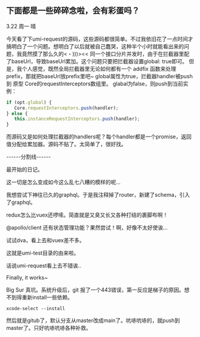 
下面都是一些碎碎念啦，会有彩蛋吗？
------------------------------------------------------------------------------

3.22 周一 晴

今天看了下umi-request的源码，这些源码都很简单。不过我依旧花了一点时间才搞明白了一个问题。想明白了以后就被自己蠢哭，这种半个小时就能看出来的问题，我竟然摸了那么久的<・)))><<
同一个接口分片并发时，由于在拦截器里配了baseUrl，导致baseUrl累加。这个问题只要把拦截器设置global: true即可。
但是，我个人感觉，既然全局拦截器里无论如何都有一个 addfix 函数来处理prefix，那就把baseUrl放prefix里吧~
global属性为true，拦截器handler被push到 原型 Core的requestInterceptors数组里。
glabal为false，则push到当前实例：

```javascript
if (opt.global) {
   Core.requestInterceptors.push(handler);
} else {
   this.instanceRequestInterceptors.push(handler);
}
```

而源码又是如何处理拦截器的handlers呢？每个handler都是一个promise，返回值分配给累加器。源码不贴了。太简单了，很好找。

------分割线------

最开始的日记。

这一切是怎么变成如今这么乱七八糟的模样的呢...

我想尝试下神往已久的graphql。于是我注释掉了router，新建了schema，引入了graphql。

redux怎么比vuex还啰嗦。简直就是又臭又长又各种打结的裹脚布啊！

@apollo/client 还有状态管理功能？果然尝试！啊，好像不太好使诶...

试试dva，看上去和vuex差不多。

这就是umi-test目录的由来啦。

话说umi-request看上去不错诶..

Finally, it works~

Big Sur 真坑。系统升级后，git 报了一个443错误，第一反应是梯子的原因。想不到得重新install一些依赖。

`xcode-select --install`

然后就是gitub了，默认分支从master改成main了。吭哧吭哧的，就push到master了。只好吭哧吭哧各种补救。
